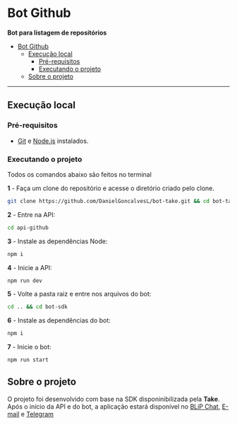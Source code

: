 # Bot Github


**Bot para listagem de repositórios**

- [Bot Github](#bot-github)
  - [Execução local](#execução-local)
    - [Pré-requisitos](#pré-requisitos)
    - [Executando o projeto](#executando-o-projeto)
  - [Sobre o projeto](#sobre-o-projeto)

---


## Execução local

### Pré-requisitos

- [Git](https://git-scm.com/download/) e [Node.js](https://nodejs.org/en/download/) instalados.

### Executando o projeto

Todos os comandos abaixo são feitos no terminal

**1** - Faça um clone do repositório e acesse o diretório criado pelo clone.

```sh
git clone https://github.com/DanielGoncalvesL/bot-take.git && cd bot-take
```

**2** - Entre na API:

```sh
cd api-github
```
**3** - Instale as dependências Node:

```sh
npm i
```
**4** - Inicie a API:

```sh
npm run dev
```

**5** - Volte a pasta raiz e entre nos arquivos do bot:

```sh
cd .. && cd bot-sdk
```
**6** - Instale as dependências do bot:

```sh
npm i 
```
**7** - Inicie o bot:

```sh
npm run start
```

## Sobre o projeto

O projeto foi desenvolvido com base na SDK disponinibilizada pela __Take__. Após o início da API e do bot, a aplicação estará disponível no [BLiP Chat](https://chat.blip.ai/?appKey=dGVzdGV0YWtlYmxpcDM6MmRlN2QxMzAtMGE0OS00NWU4LWFjNmUtMzgwOTE2NTMzYmQw), [E-mail](mailto:testetakeblip3@blip.bot) e [Telegram](https://t.me/githubTake_bot)



